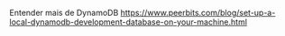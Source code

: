 


Entender mais de DynamoDB https://www.peerbits.com/blog/set-up-a-local-dynamodb-development-database-on-your-machine.html